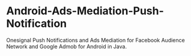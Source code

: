 # Android-Ads-Mediation-Push-Notification
Onesignal Push Notifications and Ads Mediation for Facebook Audience Network and Google Admob for Android in Java.
